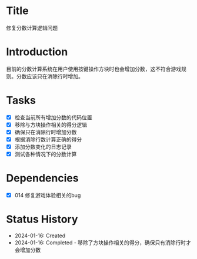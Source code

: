# Title
修复分数计算逻辑问题

# Introduction
目前的分数计算系统在用户使用按键操作方块时也会增加分数，这不符合游戏规则。分数应该只在消除行时增加。

# Tasks
- [x] 检查当前所有增加分数的代码位置
- [x] 移除与方块操作相关的得分逻辑
- [x] 确保只在消除行时增加分数
- [x] 根据消除行数计算正确的得分
- [x] 添加分数变化的日志记录
- [x] 测试各种情况下的分数计算

# Dependencies
- [x] 014 修复游戏体验相关的bug

# Status History
- 2024-01-16: Created
- 2024-01-16: Completed - 移除了方块操作相关的得分，确保只有消除行时才会增加分数
